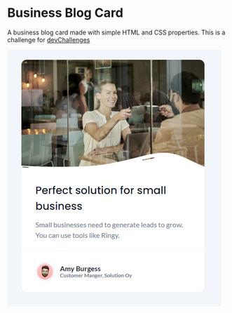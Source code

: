 # Business Blog Card

A business blog card made with simple HTML and CSS properties. This is a challenge for [devChallenges](https://devchallenges.io/)

![Screenshot](https://github.com/nacho1520/business-blog-card/blob/main/public/business-card-shot.png)

